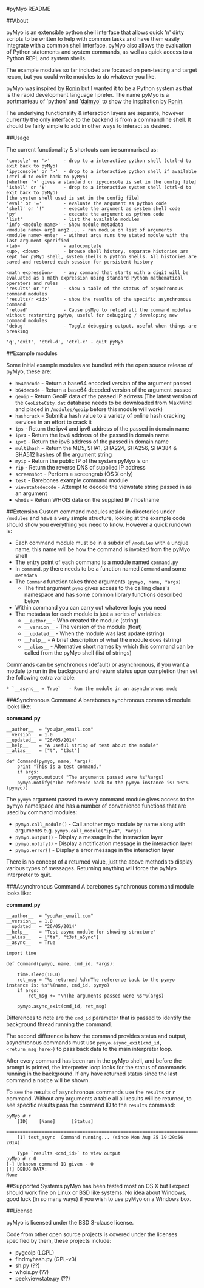 #pyMyo README

##About

pyMyo is an extensible python shell interface that allows quick 'n' dirty scripts to be written to help with common tasks and have them easily integrate with a common shell interface. pyMyo also allows the evaluation of Python statements and system commands, as well as quick access to a Python REPL and system shells.

The example modules so far included are focused on pen-testing and
target recon, but you could write modules to do whatever you like.

pyMyo was inspired by [Ronin](http://ronin-ruby.github.io/) but I wanted it to be a Python system as that is the rapid development language I prefer. The name pyMyo is a portmanteau of 'python' and ['daimyo'](http://en.wikipedia.org/wiki/Daimyo) to show the inspiration by [Ronin](http://ronin-ruby.github.io/).

The underlying functionality & interaction layers are separate, however currently the only interface to the backend is from a commandline shell. It should be fairly simple to add in other ways to interact as desired.


##Usage

The current functionality & shortcuts can be summarised as:

    'console' or '>'     - drop to a interactive python shell (ctrl-d to exit back to pyMyo)
    'ipyconsole' or '>'  - drop to a interactive python shell if available (ctrl-d to exit back to pyMyo)
    [whether '>' gives a standard or ipyconsole is set in the config file]
    'ishell' or '$'      - drop to a interactive system shell (ctrl-d to exit back to pyMyo)
    [the system shell used is set in the config file]
    'eval' or '='        - evaluate the argument as python code
    'shell' or '!'       - execute the argument as system shell code
    'py'                 - execute the argument as python code
    'list'               - list the available modules
    'info <module name>' - Show module metadata
    <module name> arg1 arg2 ... - run module on list of arguments
    <module name> enter  - without args runs the stated module with the last argument specified
    <tab>                - autocomplete
    <up>, <down>         - browse shell history, separate histories are kept for pyMyo shell, system shells & python shells. All histories are saved and restored each session for persistent history 
                       
    <math expression>    - any command that starts with a digit will be evaluated as a math expression using standard Python mathematical operators and rules
    'results' or 'r'     - show a table of the status of asynchronous command modules
    'results/r <id>'     - show the results of the specific asynchronous command
    'reload'             - Cause pyMyo to reload all the command modules without restarting pyMyo, useful for debugging / developing new command modules
    'debug'              - Toggle debugging output, useful when things are breaking
    
    'q','exit', 'ctrl-d', 'ctrl-c' - quit pyMyo
    
    
##Example modules

Some initial example modules are bundled with the open source release of pyMyo, these are:

* `b64encode`       - Return a base64 encoded version of the argument passed
* `b64decode`       - Return a base64 decoded version of the argument passed
* `geoip`           - Return GeoIP data of the passed IP adrress (The latest version of the `GeoLiteCity.dat` database needs to be downloaded from MaxMind and placed in `/modules/geoip` before this module will work)
* `hashcrack`       - Submit a hash value to a variety of online hash cracking services in an effort to crack it
* `ips`             - Return the ipv4 and ipv6 address of the passed in domain name
* `ipv4`            - Return the ipv4 address of the passed in domain name
* `ipv6`            - Return the ipv6 address of the passed in domain name
* `multihash`       - Return the MD5, SHA1, SHA224, SHA256, SHA384 & SHA512 hashes of the argument string
* `myip`            - Return the public IP of the system pyMyo is on
* `rip`             - Return the reverse DNS of supplied IP address
* `screenshot`      - Perform a screengrab (OS X only)
* `test`            - Barebones example command module
* `viewstatedecode` - Attempt to decode the viewstate string passed in as an argument 
* `whois`      - Return WHOIS data on the supplied IP / hostname
    
##Extension
Custom command modules reside in directories under `/modules` and have a very simple structure, looking at the example code should show you everything you need to know. However a quick rundown is:

* Each command module must be in a subdir of `/modules` with a unqiue name, this name will be how the command is invoked from the pyMyo shell
* The entry point of each command is a module named `command.py`
* In `command.py` there needs to be a function named `Command` and some `metadata`
* The `Command` function takes three arguments `(pymyo, name, *args)`
	* The first argument `pymo` gives access to the calling class's namespace and has some common library functions described below 
* Within command you can carry out whatever logic you need
* The metadata for each module is just a series of variables:
	* `__author__`  - Who created the module (string)
	* `__version__` - The version of the module (float)
	* `__updated__` - When the module was last update (string)
	* `__help__`    - A brief description of what the module does (string)
	* `__alias__`   - Alternative short names by which this command can be called from the pyMyo shell (list of strings)

Commands can be synchronous (default) or asynchronous, if you want a module to run in the background and return status upon completion then set the following extra variable:

    * `__async__ = True`   - Run the module in an asynchronous mode


###Synchronous Command
A barebones synchronous command module looks like:

**command.py**

```
__author__  = "you@an_email.com"
__version__ = 1.0
__updated__ = "26/05/2014"
__help__    = "A useful string of test about the module"
__alias__   = ["t", "t3st"]

def Command(pymyo, name, *args):
    print "This is a test command."
    if args:
        pymyo.output( "The arguments passed were %s"%args)
    pymyo.notify("The reference back to the pymyo instance is: %s"%(pymyo))

```

The `pymyo` argument passed to every command module gives access to the pymyo namespace and has a number of convenience functions that are used by command modules:

* `pymyo.call_module()` - Call another myo module by name along with arguments e.g. `pymyo.call_module("ipv4", *args)`
* `pymyo.output()`      - Display a message in the interaction layer
* `pymyo.notify()`      - Display a notification message in the interaction layer
* `pymyo.error()`       - Display a error message in the interaction layer

There is no concept of a returned value, just the above methods to display various types of messages. Returning anything will force the pyMyo interpreter to quit.

###Asynchronous Command
A barebones synchronous command module looks like:

**command.py**

```
__author__  = "you@an_email.com"
__version__ = 1.0
__updated__ = "26/05/2014"
__help__    = "Test async module for showing structure"
__alias__   = ["ta", "t3st_a5ync"]
__async__   = True

import time

def Command(pymyo, name, cmd_id, *args):

    time.sleep(10.0)
    ret_msg = "%s returned %d\nThe reference back to the pymyo instance is: %s"%(name, cmd_id, pymyo)
    if args:
        ret_msg += "\nThe arguments passed were %s"%(args)

    pymyo.async_exit(cmd_id, ret_msg)
```

Differences to note are the `cmd_id` parameter that is passed to identify the background thread running the command.

The second difference is how the command provides status and output, asynchronous commands must use `pymyo.async_exit(cmd_id, <return_msg_here>)` to pass back data to the main interpreter loop.

After every command has been run in the pyMyo shell, and before the prompt is printed, the interpreter loop looks for the status of commands running in the background. If any have returned status since the last command a notice will be shown.

To see the results of asynchronous commands use the `results` or `r` command. Without any arguments a table all all results will be returned, to see specific results pass the command ID to the `results` command:

```
pyMyo # r
	[ID]	[Name]		[Status]
	============================================================================
	[1]	test_async	Command running... (since Mon Aug 25 19:29:56 2014)

	Type `results <cmd_id>` to view output
pyMyo # r 0
[-] Unknown command ID given - 0
[!] DEBUG DATA:
None
```

##Supported Systems
pyMyo has been tested most on OS X but I expect should work fine on Linux or BSD like systems. No idea about Windows, good luck (in so many ways) if you wish to use pyMyo on a Windows box. 
	
##License

pyMyo is licensed under the BSD 3-clause license.

Code from other open source projects is covered under the licenses specified by them, these projects include:

* pygeoip (LGPL)
* findmyhash.py (GPL-v3)
* sh.py (??)
* whois.py (??)
* peekviewstate.py (??) 